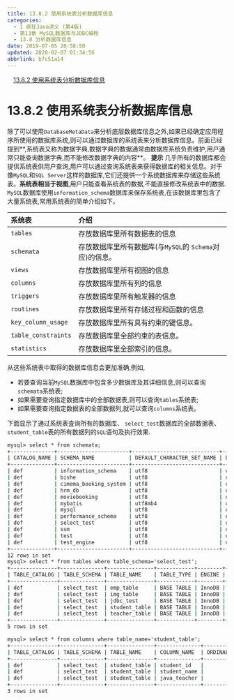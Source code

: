 ```yaml
---
title: 13.8.2 使用系统表分析数据库信息
categories: 
  - 1 疯狂Java讲义 (第4版)
  - 第13章 MySQL数据库与JDBC编程
  - 13.8 分析数据库信息
date: 2019-07-05 20:58:50
updated: 2020-02-07 01:34:56
abbrlink: b7c51a14
---
```

<div id='my_toc'><a href="/JavaReadingNotes/b7c51a14/#13-8-2-使用系统表分析数据库信息" class="header_1">13.8.2 使用系统表分析数据库信息</a>&nbsp;<br></div>
<style>.header_1{margin-left: 1em;}.header_2{margin-left: 2em;}.header_3{margin-left: 3em;}.header_4{margin-left: 4em;}.header_5{margin-left: 5em;}.header_6{margin-left: 6em;}</style>
<!--more-->
<script>if (navigator.platform.search('arm')==-1){document.getElementById('my_toc').style.display = 'none';}var e,p = document.getElementsByTagName('p');while (p.length>0) {e = p[0];e.parentElement.removeChild(e);}</script>

<!--end-->
# 13.8.2 使用系统表分析数据库信息 #
除了可以使用`DatabaseMetaData`来分析底层数据库信息之外,如果已经确定应用程序所使用的数据库系统,则可以通过数据库的系统表来分析数据库信息。前面已经提到**,系统表又称为数据字典,数据字典的数据通常由数据库系统负责维护,用户通常只能查询数据字典,而不能修改数据字典的内容**。
**提示**
几乎所有的数据库都会提供系统表供用户查询,用户可以通过查询系统表来获得数据库的相关信息。对于像`MySQL`和`SQL Server`这样的数据库,它们还提供一个系统数据库来存储这些系统表。**系统表相当于视图**,用户只能查看系统表的数据,不能直接修改系统表中的数据.
`MySQL`数据库使用`information_schema`数据库来保存系统表,在该数据库里包含了大量系统表,常用系统表的简单介绍如下。

|系统表|介绍|
|:---|:---|
|`tables`|存放数据库里所有数据表的信息|
|`schemata`|存放数据库里所有数据库(与`MySQL`的 `Schema`对应)的信息。|
|`views`|存放数据库里所有视图的信息|
|`columns`|存放数据库里所有列的信息|
|`triggers`|存放数据库里所有触发器的信息|
|`routines`|存放数据库里所有存储过程和函数的信息|
|`key_column_usage`|存放数据库里所有具有约束的键信息。|
|`table_constraints`|存放数据库里全部约束的表信息。|
|`statistics`|存放数据库里全部索引的信息。|

从这些系统表中取得的数据库信息会更加准确,例如,
- 若要查询当前`MySQL`数据库中包含多少数据库及其详细信息,则可以查询`schemata`系统表;
- 如果需要查询指定数据库中的全部数据表,则可以查询`tables`系统表;
- 如果需要查询指定数据表的全部数据列,就可以查询`columns`系统表。

下面显示了通过系统表査询所有的数据库、 `select_test`数据库的全部数据表、 `student_table`表的所有数据列的`SQL`语句及执行效果.
```cmd
mysql> select * from schemata;
+--------------+-----------------------+----------------------------+------------------------+----------+
| CATALOG_NAME | SCHEMA_NAME           | DEFAULT_CHARACTER_SET_NAME | DEFAULT_COLLATION_NAME | SQL_PATH |
+--------------+-----------------------+----------------------------+------------------------+----------+
| def          | information_schema    | utf8                       | utf8_general_ci        | NULL     |
| def          | bishe                 | utf8                       | utf8_general_ci        | NULL     |
| def          | cimema_booking_system | utf8                       | utf8_general_ci        | NULL     |
| def          | hrm_db                | utf8                       | utf8_general_ci        | NULL     |
| def          | moviebooking          | utf8                       | utf8_general_ci        | NULL     |
| def          | mybatis               | utf8mb4                    | utf8mb4_general_ci     | NULL     |
| def          | mysql                 | utf8                       | utf8_general_ci        | NULL     |
| def          | performance_schema    | utf8                       | utf8_general_ci        | NULL     |
| def          | select_test           | utf8                       | utf8_general_ci        | NULL     |
| def          | ssm                   | utf8                       | utf8_general_ci        | NULL     |
| def          | test                  | utf8                       | utf8_general_ci        | NULL     |
| def          | test_engine           | utf8                       | utf8_general_ci        | NULL     |
+--------------+-----------------------+----------------------------+------------------------+----------+
12 rows in set
mysql> select * from tables where table_schema='select_test';
+---------------+--------------+---------------+------------+--------+---------+------------+------------+----------------+-------------+-----------------+--------------+-----------+----------------+---------------------+-------------+------------+-----------------+----------+----------------+---------------+
| TABLE_CATALOG | TABLE_SCHEMA | TABLE_NAME    | TABLE_TYPE | ENGINE | VERSION | ROW_FORMAT | TABLE_ROWS | AVG_ROW_LENGTH | DATA_LENGTH | MAX_DATA_LENGTH | INDEX_LENGTH | DATA_FREE | AUTO_INCREMENT | CREATE_TIME         | UPDATE_TIME | CHECK_TIME | TABLE_COLLATION | CHECKSUM | CREATE_OPTIONS | TABLE_COMMENT |
+---------------+--------------+---------------+------------+--------+---------+------------+------------+----------------+-------------+-----------------+--------------+-----------+----------------+---------------------+-------------+------------+-----------------+----------+----------------+---------------+
| def           | select_test  | emp_table     | BASE TABLE | InnoDB |      10 | Compact    |          4 |           4096 |       16384 |               0 |        16384 |   4194304 |              5 | 2019-05-28 15:36:44 | NULL        | NULL       | utf8_general_ci | NULL     |                |               |
| def           | select_test  | img_table     | BASE TABLE | InnoDB |      10 | Compact    |          1 |          32768 |       32768 |               0 |            0 |   4194304 |              2 | 2019-07-05 13:16:38 | NULL        | NULL       | utf8_general_ci | NULL     |                |               |
| def           | select_test  | jdbc_test     | BASE TABLE | InnoDB |      10 | Compact    |          7 |           2340 |       16384 |               0 |            0 |   4194304 |              8 | 2019-07-04 14:03:45 | NULL        | NULL       | utf8_general_ci | NULL     |                |               |
| def           | select_test  | student_table | BASE TABLE | InnoDB |      10 | Compact    |          7 |           2340 |       16384 |               0 |        16384 |   4194304 |           2208 | 2019-05-25 15:17:39 | NULL        | NULL       | utf8_general_ci | NULL     |                |               |
| def           | select_test  | teacher_table | BASE TABLE | InnoDB |      10 | Compact    |          3 |           5461 |       16384 |               0 |            0 |   4194304 |              4 | 2019-05-25 15:17:38 | NULL        | NULL       | utf8_general_ci | NULL     |                |               |
+---------------+--------------+---------------+------------+--------+---------+------------+------------+----------------+-------------+-----------------+--------------+-----------+----------------+---------------------+-------------+------------+-----------------+----------+----------------+---------------+
5 rows in set

mysql> select * from columns where table_name='student_table';
+---------------+--------------+---------------+--------------+------------------+----------------+-------------+-----------+--------------------------+------------------------+-------------------+---------------+--------------------+-----------------+--------------+------------+----------------+---------------------------------+----------------+
| TABLE_CATALOG | TABLE_SCHEMA | TABLE_NAME    | COLUMN_NAME  | ORDINAL_POSITION | COLUMN_DEFAULT | IS_NULLABLE | DATA_TYPE | CHARACTER_MAXIMUM_LENGTH | CHARACTER_OCTET_LENGTH | NUMERIC_PRECISION | NUMERIC_SCALE | CHARACTER_SET_NAME | COLLATION_NAME  | COLUMN_TYPE  | COLUMN_KEY | EXTRA          | PRIVILEGES                      | COLUMN_COMMENT |
+---------------+--------------+---------------+--------------+------------------+----------------+-------------+-----------+--------------------------+------------------------+-------------------+---------------+--------------------+-----------------+--------------+------------+----------------+---------------------------------+----------------+
| def           | select_test  | student_table | student_id   |                1 | NULL           | NO          | int       | NULL                     | NULL                   |                10 |             0 | NULL               | NULL            | int(11)      | PRI        | auto_increment | select,insert,update,references |                |
| def           | select_test  | student_table | student_name |                2 | NULL           | YES         | varchar   |                      255 |                    765 | NULL              | NULL          | utf8               | utf8_general_ci | varchar(255) |            |                | select,insert,update,references |                |
| def           | select_test  | student_table | java_teacher |                3 | NULL           | YES         | int       | NULL                     | NULL                   |                10 |             0 | NULL               | NULL            | int(11)      | MUL        |                | select,insert,update,references |                |
+---------------+--------------+---------------+--------------+------------------+----------------+-------------+-----------+--------------------------+------------------------+-------------------+---------------+--------------------+-----------------+--------------+------------+----------------+---------------------------------+----------------+
3 rows in set
```
